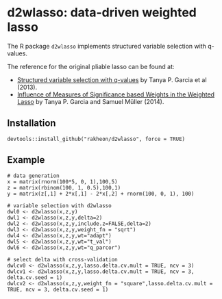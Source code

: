 # d2wlasso: data-driven weighted lasso
The R package `d2wlasso` implements structured variable selection with q-values.

The reference for the original pliable lasso can be found at:
* [Structured variable selection with q-values](https://doi.org/10.1093/biostatistics/kxt012) by Tanya P. Garcia et al (2013).
* [Influence of Measures of Significance based Weights in the Weighted Lasso](https://www.statindex.org/articles/285259) by Tanya P. Garcia and Samuel Müller (2014).

## Installation

```
devtools::install_github("rakheon/d2wlasso", force = TRUE)
```

## Example

```
# data generation
x = matrix(rnorm(100*5, 0, 1),100,5)
z = matrix(rbinom(100, 1, 0.5),100,1)
y = matrix(z[,1] + 2*x[,1] - 2*x[,2] + rnorm(100, 0, 1), 100)

# variable selection with d2wlasso
dwl0 <- d2wlasso(x,z,y)
dwl1 <- d2wlasso(x,z,y,delta=2)
dwl2 <- d2wlasso(x,z,y,include.z=FALSE,delta=2)
dwl3 <- d2wlasso(x,z,y,weight_fn = "sqrt")
dwl4 <- d2wlasso(x,z,y,wt="adapt")
dwl5 <- d2wlasso(x,z,y,wt="t_val")
dwl6 <- d2wlasso(x,z,y,wt="q_parcor")

# select delta with cross-validation
dwlcv0 <- d2wlasso(x,z,y,lasso.delta.cv.mult = TRUE, ncv = 3)
dwlcv1 <- d2wlasso(x,z,y,lasso.delta.cv.mult = TRUE, ncv = 3, delta.cv.seed = 1)
dwlcv2 <- d2wlasso(x,z,y,weight_fn = "square",lasso.delta.cv.mult = TRUE, ncv = 3, delta.cv.seed = 1)


```

